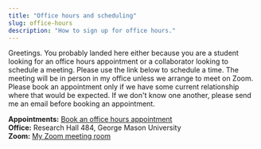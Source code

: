 ```yaml
---
title: "Office hours and scheduling"
slug: office-hours
description: "How to sign up for office hours."
---
```


Greetings. You probably landed here either because you are a student looking for
an office hours appointment or a collaborator looking to schedule a meeting. Please use the link below to schedule a time. The meeting will be in person in my office unless we arrange to meet on Zoom. Please book an appointment only if we have some current relationship where that would be expected. If we don't know one another, please send me an email before booking an appointment.

**Appointments:** [Book an office hours appointment](https://fantastical.app/lincoln-Un6G/office-hours)<br>
**Office:** Research Hall 484, George Mason University<br>
**Zoom:** [My Zoom meeting room](https://gmu.zoom.us/j/8191376868?pwd=dFF5VzRXV2tpOGJQZG9LMFJmK25PZz09)
